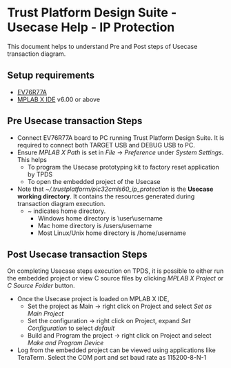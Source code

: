 # Trust Platform Design Suite - Usecase Help - IP Protection

This document helps to understand Pre and Post steps of Usecase transaction diagram.

## Setup requirements
 - [EV76R77A](https://www.microchip.com/en-us/development-tool/EV76R77A)
 - [MPLAB X IDE](https://www.microchip.com/en-us/development-tools-tools-and-software/mplab-x-ide) v6.00 or above

## Pre Usecase transaction Steps
 - Connect EV76R77A board to PC running Trust Platform Design Suite. It is required to connect both TARGET USB and DEBUG USB to PC.
 - Ensure *MPLAB X Path* is set in *File* -> *Preference* under *System Settings*. This helps
    - To program the Usecase prototyping kit to factory reset application by TPDS
    - To open the embedded project of the Usecase
 - Note that *~/.trustplatform/pic32cmls60_ip_protection* is the **Usecase working directory**. It contains the resources generated during transaction diagram execution.
    - ~ indicates home directory.
        - Windows home directory is \user\username
        - Mac home directory is /users/username
        - Most Linux/Unix home directory is /home/username


## Post Usecase transaction Steps
On completing Usecase steps execution on TPDS, it is possible to either run the embedded project or view C source files by clicking *MPLAB X Project* or *C Source Folder* button.

- Once the Usecase project is loaded on MPLAB X IDE,
    - Set the project as Main -> right click on Project and select *Set as Main Project*
    - Set the configuration -> right click on Project, expand *Set Configuration* to select *default*
    - Build and Program the project -> right click on Project and select *Make and Program Device*
- Log from the embedded project can be viewed using applications like TeraTerm. Select the COM port and set baud rate as 115200-8-N-1

